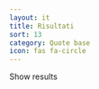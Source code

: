 ```yaml
---
layout: it
title: Risultati
sort: 13
category: Quote base
icon: fas fa-circle
---
```

<p class="message">
    
</p>



Show results